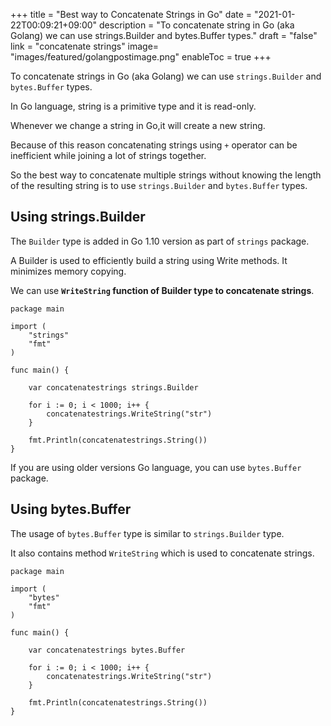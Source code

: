 +++
title = "Best way to Concatenate Strings in Go"
date = "2021-01-22T00:09:21+09:00"
description = "To concatenate string in Go (aka Golang) we can use strings.Builder and bytes.Buffer types."
draft = "false"
link = "concatenate strings"
image= "images/featured/golangpostimage.png"
enableToc = true
+++

To concatenate strings in Go (aka Golang) we can use `strings.Builder` and `bytes.Buffer` types.

In Go language, string is a primitive type and it is read-only.

Whenever we change a string in Go,it will create a new string.

Because of this reason concatenating strings using `+` operator can be inefficient while joining a lot of strings together.

So the best way to concatenate multiple strings without knowing the length of the resulting string is to use `strings.Builder` and `bytes.Buffer` types.

## Using strings.Builder

The `Builder` type is added in Go 1.10 version as part of `strings` package.

A Builder is used to efficiently build a string using Write methods. It minimizes memory copying.

We can use **`WriteString` function of Builder type to concatenate strings**.

```
package main

import (
    "strings"
    "fmt"
)

func main() {
    
	var concatenatestrings strings.Builder

    for i := 0; i < 1000; i++ {
        concatenatestrings.WriteString("str")
    }

    fmt.Println(concatenatestrings.String())
}

```

If you are using older versions Go language, you can use `bytes.Buffer` package.

## Using bytes.Buffer

The usage of `bytes.Buffer` type is similar to `strings.Builder` type.

It also contains method `WriteString` which is used to concatenate strings.

```
package main

import (
    "bytes"
    "fmt"
)

func main() {
    
	var concatenatestrings bytes.Buffer

    for i := 0; i < 1000; i++ {
        concatenatestrings.WriteString("str")
    }

    fmt.Println(concatenatestrings.String())
}
```